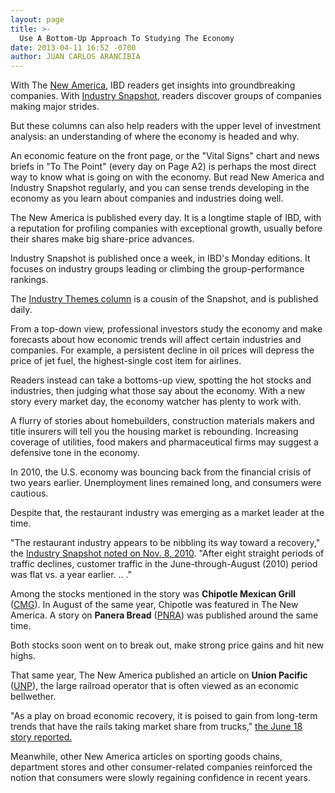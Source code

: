 ```yaml
---
layout: page
title: >-
  Use A Bottom-Up Approach To Studying The Economy
date: 2013-04-11 16:52 -0700
author: JUAN CARLOS ARANCIBIA
---
```





With The [New America](http://news.investors.com/business/new-america.htm), IBD readers get insights into groundbreaking companies. With [Industry Snapshot](http://news.investors.com/business/industry-snapshot.htm), readers discover groups of companies making major strides.


But these columns can also help readers with the upper level of investment analysis: an understanding of where the economy is headed and why.


An economic feature on the front page, or the "Vital Signs" chart and news briefs in "To The Point" (every day on Page A2) is perhaps the most direct way to know what is going on with the economy. But read New America and Industry Snapshot regularly, and you can sense trends developing in the economy as you learn about companies and industries doing well.


The New America is published every day. It is a longtime staple of IBD, with a reputation for profiling companies with exceptional growth, usually before their shares make big share-price advances.


Industry Snapshot is published once a week, in IBD's Monday editions. It focuses on industry groups leading or climbing the group-performance rankings.


The [Industry Themes column](http://news.investors.com/investing/ibd-industry-themes.htm) is a cousin of the Snapshot, and is published daily.


From a top-down view, professional investors study the economy and make forecasts about how economic trends will affect certain industries and companies. For example, a persistent decline in oil prices will depress the price of jet fuel, the highest-single cost item for airlines.


Readers instead can take a bottoms-up view, spotting the hot stocks and industries, then judging what those say about the economy. With a new story every market day, the economy watcher has plenty to work with.


A flurry of stories about homebuilders, construction materials makers and title insurers will tell you the housing market is rebounding. Increasing coverage of utilities, food makers and pharmaceutical firms may suggest a defensive tone in the economy.


In 2010, the U.S. economy was bouncing back from the financial crisis of two years earlier. Unemployment lines remained long, and consumers were cautious.


Despite that, the restaurant industry was emerging as a market leader at the time.


"The restaurant industry appears to be nibbling its way toward a recovery," the [Industry Snapshot noted on Nov. 8, 2010](http://news.investors.com/business-industry-snapshot/110510-552891-food-fight-catering-to-the-new-frugal-diner.htm). "After eight straight periods of traffic declines, customer traffic in the June-through-August (2010) period was flat vs. a year earlier. .. ."


Among the stocks mentioned in the story was **Chipotle Mexican Grill** ([CMG](https://research.investors.com/quote.aspx?symbol=CMG)). In August of the same year, Chipotle was featured in The New America. A story on **Panera Bread** ([PNRA](https://research.investors.com/quote.aspx?symbol=PNRA)) was published around the same time.


Both stocks soon went on to break out, make strong price gains and hit new highs.


That same year, The New America published an article on  **Union Pacific** ([UNP](https://research.investors.com/quote.aspx?symbol=UNP)), the large railroad operator that is often viewed as an economic bellwether.


"As a play on broad economic recovery, it is poised to gain from long-term trends that have the rails taking market share from trucks," [the June 18 story reported.](http://news.investors.com/business-the-new-america/061710-537647-rail-giant-finds-itself-in-the-right-place-at-right-time.htm)


Meanwhile, other New America articles on sporting goods chains, department stores and other consumer-related companies reinforced the notion that consumers were slowly regaining confidence in recent years.




